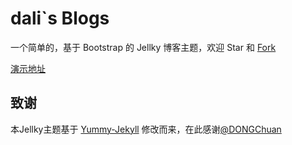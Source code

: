 # dali`s Blogs

一个简单的，基于 Bootstrap 的 Jellky 博客主题，欢迎 Star 和 [Fork](https://github.com/fastlearn/fastlearn.github.io/fork)

[演示地址](https://renguangli.com)

## 致谢

本Jellky主题基于 [Yummy-Jekyll](https://dongchuan.github.io) 修改而来，在此感谢[@DONGChuan](https://dongchuan.github.io)

